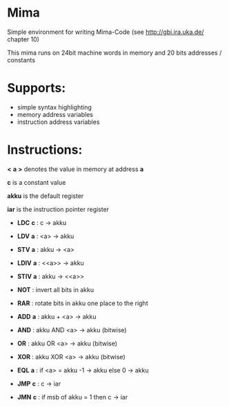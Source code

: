 # Mima
Simple environment for writing Mima-Code (see http://gbi.ira.uka.de/ chapter 10)

This mima runs on 24bit machine words in memory and 20 bits addresses / constants

# Supports:
- simple syntax highlighting
- memory address variables
- instruction address variables

# Instructions:

__<__ __a__ __>__ denotes the value in memory at address __a__

__c__ is a constant value

__akku__ is the default register

__iar__ is the instruction pointer register

- __LDC__ __c__ : c  → akku
- __LDV__ __a__ : <a\> → akku
- __STV__ __a__ : akku → <a\>
- __LDIV__ __a__ : <<a\>\> → akku
- __STIV__ __a__ : akku → <<a\>\>

- __NOT__ : invert all bits in akku
- __RAR__ : rotate bits in akku one place to the right

- __ADD__ __a__ : akku + <a\> → akku
- __AND__ : akku AND <a\> → akku (bitwise)
- __OR__ : akku OR <a\> → akku (bitwise)
- __XOR__ : akku XOR <a\> → akku (bitwise)
- __EQL__ __a__ : if <a\> = akku -1 → akku else 0 → akku

- __JMP__ __c__ : c → iar
- __JMN__ __c__ : if msb of akku = 1 then c → iar
